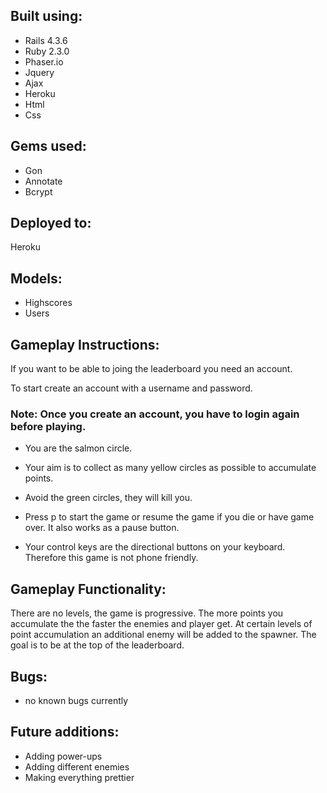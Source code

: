 
## Built using:

* Rails 4.3.6
* Ruby 2.3.0
* Phaser.io
* Jquery
* Ajax
* Heroku
* Html
* Css

## Gems used:

* Gon
* Annotate
* Bcrypt

## Deployed to:
Heroku

## Models:

* Highscores
* Users

## Gameplay Instructions:

If you want to be able to joing the leaderboard you need an account.

To start create an account with a username and password.

### Note: Once you create an account, you have to login again before playing.

* You are the salmon circle.
* Your aim is to collect as many yellow circles as possible to accumulate points.
* Avoid the green circles, they will kill you.

* Press p to start the game or resume the game if you die or have game over.
It also works as a pause button.

* Your control keys are the directional buttons on your keyboard. Therefore this game is not phone friendly.

## Gameplay Functionality:

There are no levels, the game is progressive. The more points you accumulate the the faster the enemies and player get. At certain levels of point accumulation an additional enemy will be added to the spawner. The goal is to be at the top of the leaderboard.

## Bugs:
* no known bugs currently

## Future additions:
* Adding power-ups
* Adding different enemies
* Making everything prettier
